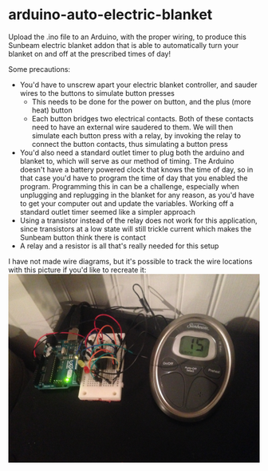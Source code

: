 # arduino-auto-electric-blanket

Upload the .ino file to an Arduino, with the proper wiring, to produce this Sunbeam electric blanket addon that is able to automatically turn your blanket on and off at the prescribed times of day!

Some precautions:
- You'd have to unscrew apart your electric blanket controller, and sauder wires to the buttons to simulate button presses
   - This needs to be done for the power on button, and the plus (more heat) button
   - Each button bridges two electrical contacts.  Both of these contacts need to have an external wire saudered to them.  We will then simulate each button press with a relay, by invoking the relay to connect the button contacts, thus simulating a button press
- You'd also need a standard outlet timer to plug both the arduino and blanket to, which will serve as our method of timing.  The Arduino doesn't have a battery powered clock that knows the time of day, so in that case you'd have to program the time of day that you enabled the program.  Programming this in can be a challenge, especially when unplugging and replugging in the blanket for any reason, as you'd have to get your computer out and update the variables.  Working off a standard outlet timer seemed like a simpler approach
- Using a transistor instead of the relay does not work for this application, since transistors at a low state will still trickle current which makes the Sunbeam button think there is contact
- A relay and a resistor is all that's really needed for this setup

I have not made wire diagrams, but it's possible to track the wire locations with this picture if you'd like to recreate it: 
![image](https://raw.githubusercontent.com/vbajenaru/arduino-auto-electric-blanket/master/pic3.jpg)
